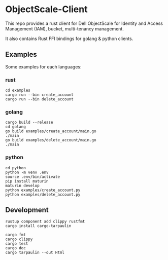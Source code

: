 # ObjectScale-Client

This repo provides a rust client for Dell ObjectScale for Identity and Access Management (IAM), bucket, multi-tenancy management.

It also contains Rust FFI bindings for golang & python clients.

## Examples

Some examples for each languages:

### rust

```
cd examples
cargo run --bin create_account
cargo run --bin delete_account
```

### golang

```
cargo build --release
cd golang
go build examples/create_account/main.go
./main
go build examples/delete_account/main.go
./main
```

### python

```
cd python
python -m venv .env
source .env/bin/activate
pip install maturin
maturin develop
python examples/create_account.py
python examples/delete_account.py
```

## Development
```
rustup component add clippy rustfmt
cargo install cargo-tarpaulin

cargo fmt
cargo clippy
cargo test
cargo doc
cargo tarpaulin --out Html
```
